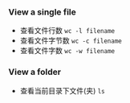### View a single file

* 查看文件行数 `wc -l filename`
* 查看文件字节数 `wc -c filename`
* 查看文件字数 `wc -w filename`

### View a folder

* 查看当前目录下文件(夹) `ls`
